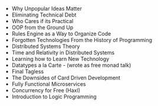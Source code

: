 * Why Unpopular Ideas Matter
* Eliminating Technical Debt
* Who Cares if its Practical
* OOP from the Ground Up
* Rules Engine as a Way to Organize Code
* Forgotten Technologies From the History of Programming
* Distributed Systems Theory
* Time and Relativity in Distributed Systems
* Learning how to Learn New Technology
* Datatypes a la Carte - (wrote as free monad talk)
* Final Tagless
* The Downsides of Card Driven Development
* Fully Functional Microservices
* Concurrency for Free (Haxl)
* Introduction to Logic Programming